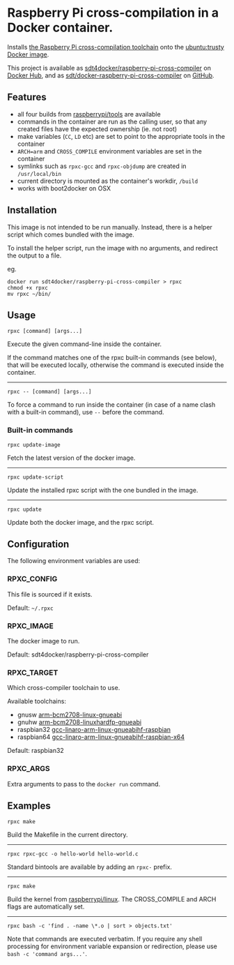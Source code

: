 # Raspberry Pi cross-compilation in a Docker container.

Installs [the Raspberry Pi cross-compilation toolchain](https://github.com/raspberrypi/tools) onto the [ubuntu:trusty Docker image](https://registry.hub.docker.com/_/ubuntu/).

This project is available as [sdt4docker/raspberry-pi-cross-compiler](https://registry.hub.docker.com/u/sdt4docker/raspberry-pi-cross-compiler/) on [Docker Hub](https://hub.docker.com/), and as [sdt/docker-raspberry-pi-cross-compiler](https://github.com/sdt/docker-raspberry-pi-cross-compiler) on [GitHub](https://github.com).


## Features

* all four builds from [raspberrypi/tools](https://github.com/raspberrypi/tools) are available
* commands in the container are run as the calling user, so that any created files have the expected ownership (ie. not root)
* make variables (`CC`, `LD` etc) are set to point to the appropriate tools in the container
* `ARCH=arm` and `CROSS_COMPILE` environment variables are set in the container
* symlinks such as `rpxc-gcc` and `rpxc-objdump` are created in `/usr/local/bin`
* current directory is mounted as the container's workdir, `/build`
* works with boot2docker on OSX

## Installation

This image is not intended to be run manually. Instead, there is a helper script which comes bundled with the image.

To install the helper script, run the image with no arguments, and redirect the output to a file.

eg.
```
docker run sdt4docker/raspberry-pi-cross-compiler > rpxc
chmod +x rpxc
mv rpxc ~/bin/
```

## Usage

`rpxc [command] [args...]`

Execute the given command-line inside the container.

If the command matches one of the rpxc built-in commands (see below), that will be executed locally, otherwise the command is executed inside the container.

---

`rpxc -- [command] [args...]`

To force a command to run inside the container (in case of a name clash with a built-in command), use `--` before the command.

### Built-in commands

`rpxc update-image`

Fetch the latest version of the docker image.

---

`rpxc update-script`

Update the installed rpxc script with the one bundled in the image.

----

`rpxc update`

Update both the docker image, and the rpxc script.

## Configuration

The following environment variables are used:

### RPXC_CONFIG

This file is sourced if it exists.

Default: `~/.rpxc`

### RPXC_IMAGE

The docker image to run.

Default: sdt4docker/raspberry-pi-cross-compiler

### RPXC_TARGET

Which cross-compiler toolchain to use.

Available toolchains:

* gnusw [arm-bcm2708-linux-gnueabi](https://github.com/raspberrypi/tools/tree/master/arm-bcm2708/arm-bcm2708-linux-gnueabi)
* gnuhw [arm-bcm2708-linuxhardfp-gnueabi](https://github.com/raspberrypi/tools/tree/master/arm-bcm2708/arm-bcm2708hardfp-linux-gnueabi)
* raspbian32 [gcc-linaro-arm-linux-gnueabihf-raspbian](https://github.com/raspberrypi/tools/tree/master/arm-bcm2708/gcc-linaro-arm-linux-gnueabihf-raspbian)
* raspbian64 [gcc-linaro-arm-linux-gnueabihf-raspbian-x64](https://github.com/raspberrypi/tools/tree/master/arm-bcm2708/gcc-linaro-arm-linux-gnueabihf-raspbian-x64)

Default: raspbian32

### RPXC_ARGS

Extra arguments to pass to the `docker run` command.

## Examples

`rpxc make`

Build the Makefile in the current directory.

---

`rpxc rpxc-gcc -o hello-world hello-world.c`

Standard bintools are available by adding an `rpxc-` prefix.

---

`rpxc make`

Build the kernel from [raspberrypi/linux](https://github.com/raspberrypi/linux).
The CROSS_COMPILE and ARCH flags are automatically set.

---

`rpxc bash -c 'find . -name \*.o | sort > objects.txt'`

Note that commands are executed verbatim. If you require any shell processing for environment variable expansion or redirection, please use `bash -c 'command args...'`.
